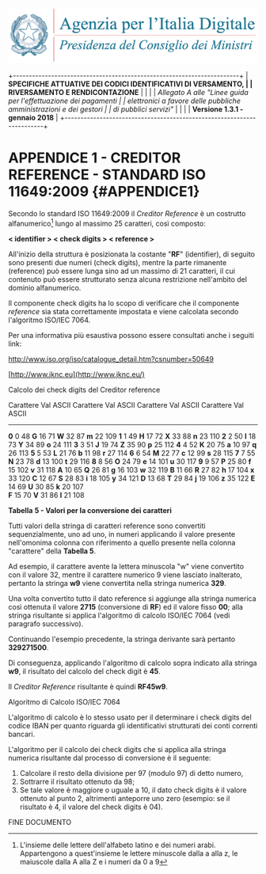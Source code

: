 ![](../images/header.png)

+-----------------------------------------------------------------------+
| **SPECIFICHE ATTUATIVE DEI CODICI IDENTIFICATIVI DI VERSAMENTO,       |
| RIVERSAMENTO E RENDICONTAZIONE**                                      |
|                                                                       |
| *Allegato A alle \"Linee guida per l\'effettuazione dei pagamenti     |
| elettronici a favore delle* *pubbliche amministrazioni e dei gestori  |
| di pubblici servizi\"*                                                |
|                                                                       |
| **Versione 1.3.1 - gennaio 2018**                                     |
+-----------------------------------------------------------------------+

**APPENDICE 1 - CREDITOR REFERENCE - STANDARD ISO 11649:2009** {#APPENDICE1}
==============================================================

Secondo lo standard ISO 11649:2009 il *Creditor Reference* è un
costrutto alfanumerico[^1] lungo al massimo 25 caratteri, così composto:

**\< identifier \> \< check digits \> \< reference \>**

All'inizio della struttura è posizionata la costante "**RF**"
(identifier), di seguito sono presenti due numeri (check digits), mentre
la parte rimanente (reference) può essere lunga sino ad un massimo di 21
caratteri, il cui contenuto può essere strutturato senza alcuna
restrizione nell'ambito del dominio alfanumerico.

Il componente check digits ha lo scopo di verificare che il componente
*reference* sia stata correttamente impostata e viene calcolata secondo
l'algoritmo ISO/IEC 7064.

Per una informativa più esaustiva possono essere consultati anche i
seguiti link:

<http://www.iso.org/iso/catalogue_detail.htm?csnumber=50649>

[http://www.jknc.eu](http://www.jknc.eu/)

Calcolo dei check digits del Creditor reference

  Carattere   Val   ASCII   Carattere   Val   ASCII   Carattere   Val   ASCII   Carattere   Val   ASCII
  ----------- ----- ------- ----------- ----- ------- ----------- ----- ------- ----------- ----- -------
  **0**       0     48      **G**       16    71      **W**       32    87      **m**       22    109
  **1**       1     49      **H**       17    72      **X**       33    88      **n**       23    110
  **2**       2     50      **I**       18    73      **Y**       34    89      **o**       24    111
  **3**       3     51      **J**       19    74      **Z**       35    90      **p**       25    112
  **4**       4     52      **K**       20    75      **a**       10    97      **q**       26    113
  **5**       5     53      **L**       21    76      **b**       11    98      **r**       27    114
  **6**       6     54      **M**       22    77      **c**       12    99      **s**       28    115
  **7**       7     55      **N**       23    78      **d**       13    100     **t**       29    116
  **8**       8     56      **O**       24    79      **e**       14    101     **u**       30    117
  **9**       9     57      **P**       25    80      **f**       15    102     **v**       31    118
  **A**       10    65      **Q**       26    81      **g**       16    103     **w**       32    119
  **B**       11    66      **R**       27    82      **h**       17    104     **x**       33    120
  **C**       12    67      **S**       28    83      **i**       18    105     **y**       34    121
  **D**       13    68      **T**       29    84      **j**       19    106     **z**       35    122
  **E**       14    69      **U**       30    85      **k**       20    107                       
  **F**       15    70      **V**       31    86      **l**       21    108                       

**Tabella** **5 - Valori per la conversione dei caratteri**

Tutti valori della stringa di caratteri reference sono convertiti
sequenzialmente, uno ad uno, in numeri applicando il valore presente
nell'omonima colonna con riferimento a quello presente nella colonna
"carattere" della **Tabella 5**.

Ad esempio, il carattere avente la lettera minuscola "w" viene
convertito con il valore 32, mentre il carattere numerico 9 viene
lasciato inalterato, pertanto la stringa **w9** viene convertita nella
stringa numerica **329**.

Una volta convertito tutto il dato reference si aggiunge alla stringa
numerica così ottenuta il valore **2715** (conversione di **RF**) ed il
valore fisso **00**; alla stringa risultante si applica l'algoritmo di
calcolo ISO/IEC 7064 (vedi paragrafo successivo).

Continuando l'esempio precedente, la stringa derivante sarà pertanto
**329271500**.

Di conseguenza, applicando l'algoritmo di calcolo sopra indicato alla
stringa **w9**, il risultato del calcolo del check digit è **45**.

Il *Creditor Reference* risultante è quindi **RF45w9**.

Algoritmo di Calcolo ISO/IEC 7064

L'algoritmo di calcolo è lo stesso usato per il determinare i check
digits del codice IBAN per quanto riguarda gli identificativi
strutturati dei conti correnti bancari.

L'algoritmo per il calcolo dei check digits che si applica alla stringa
numerica risultante dal processo di conversione è il seguente:

1.  Calcolare il resto della divisione per 97 (modulo 97) di detto
    numero,
2.  Sottrarre il risultato ottenuto da 98;
3.  Se tale valore è maggiore o uguale a 10, il dato check digits è il
    valore ottenuto al punto 2, altrimenti anteporre uno zero (esempio:
    se il risultato è 4, il valore del check digits è 04).

FINE DOCUMENTO

[^1]: L\'insieme delle lettere dell\'alfabeto latino e dei numeri arabi.
    Appartengono a quest\'insieme le lettere minuscole dalla a alla z,
    le maiuscole dalla A alla Z e i numeri da 0 a 9
